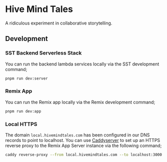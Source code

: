 # Hive Mind Tales

A ridiculous experiment in collaborative storytelling.

## Development

### SST Backend Serverless Stack

You can run the backend lambda services locally via the SST development command;

```bash
pnpm run dev:server
```

### Remix App

You can run the Remix app locally via the Remix development command;

```bash
pnpm run dev:app
```

### Local HTTPS

The domain `local.hivemindtales.com` has been configured in our DNS records to point to localhost. You can use [Caddyserver](https://caddyserver.com/) to set up an HTTPS reverse proxy to the Remix App Server instance via the following command;

```bash
caddy reverse-proxy --from local.hivemindtales.com --to localhost:3000
```
